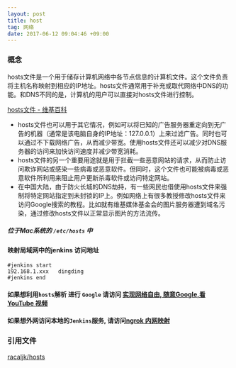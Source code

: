 ```yaml
---
layout: post
title: host
tag: 网络
date: 2017-06-12 09:04:46 +09:00
---
```



### 概念 
hosts文件是一个用于储存计算机网络中各节点信息的计算机文件。这个文件负责将主机名称映射到相应的IP地址。hosts文件通常用于补充或取代网络中DNS的功能。和DNS不同的是，计算机的用户可以直接对hosts文件进行控制。

[hosts文件 - 维基百科](https://zh.wikipedia.org/wiki/Hosts%E6%96%87%E4%BB%B6)

* hosts文件也可以用于其它情况，例如可以将已知的广告服务器重定向到无广告的机器（通常是该电脑自身的IP地址：127.0.0.1）上来过滤广告。同时也可以通过不下载网络广告，从而减少带宽。使用hosts文件还可以减少对DNS服务器的访问来加快访问速度并减少带宽消耗。
* hosts文件的另一个重要用途就是用于拦截一些恶意网站的请求，从而防止访问欺诈网站或感染一些病毒或恶意软件。但同时，这个文件也可能被病毒或恶意软件所利用来阻止用户更新杀毒软件或访问特定网站。
* 在中国大陆，由于防火长城的DNS劫持，有一些网民也借使用hosts文件来强制将特定网站指定到未封锁的IP上。例如网络上有很多教授修改hosts文件来访问Google搜索的教程。比如就有维基媒体基金会的图片服务器遭到域名污染，通过修改hosts文件以正常显示图片的方法流传。

#####  位于Mac系统的 `/etc/hosts` 中

#### 映射局域网中的jenkins 访问地址


```
#jenkins start
192.168.1.xxx	dingding
#jenkins end
```
#### 如果想利用`hosts`解析 进行 `Google` 请访问 [实现网络自由, 随意Google,看 YouTube 视频](http://www.jianshu.com/p/2a4179eae76a)

####  如果想外网访问本地的`Jenkins`服务, 请访问[ngrok 内网映射](http://www.jianshu.com/p/c273d3009ded)

### 引用文件

[racaljk/hosts](https://github.com/racaljk/hosts/blob/master/README.md)
[]()



